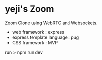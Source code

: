 ﻿# yeji's Zoom
Zoom Clone using WebRTC and Websockets.

- web framework : express
- express template language : pug
- CSS framework : MVP

run > npm run dev
